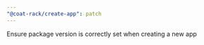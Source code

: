 ```yaml
---
"@coat-rack/create-app": patch
---
```


Ensure package version is correctly set when creating a new app
